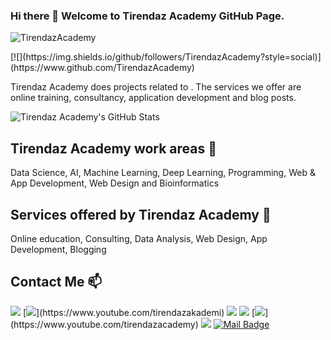 ### Hi there 👋 Welcome to Tirendaz Academy GitHub Page.

<p align="left"> <img src="https://komarev.com/ghpvc/?username=TirendazAcademy" alt="TirendazAcademy" /> </p>
[![](https://img.shields.io/github/followers/TirendazAcademy?style=social)](https://www.github.com/TirendazAcademy)

Tirendaz Academy does projects related to . The services we offer are online training, consultancy, application development and blog posts.

![Tirendaz Academy's GitHub Stats](https://github-readme-stats.vercel.app/api?username=TirendazAcademy&show_icons=true)

## Tirendaz Academy work areas 🔭

Data Science, AI, Machine Learning, Deep Learning, Programming, Web & App Development, Web Design and Bioinformatics

## Services offered by Tirendaz Academy 🌱

Online education, Consulting, Data Analysis, Web Design, App Development, Blogging



## Contact Me 📫

[![](https://img.shields.io/badge/linkedin-%230077B5.svg?&style=for-the-badge&logo=linkedin&logoColor=white)](https://www.linkedin.com/in/tirendaz-academy/)
[![](https://img.shields.io/badge/youtube-%23FF0000.svg?&style=for-the-badge&logo=youtube&logoColor=white")](https://www.youtube.com/tirendazakademi)
[![](https://img.shields.io/badge/medium-%2312100E.svg?&style=for-the-badge&logo=medium&logoColor=white)](https://tirendazakademi.medium.com)
[![](https://img.shields.io/badge/twitter-%231DA1F2.svg?&style=for-the-badge&logo=twitter&logoColor=white)](https://www.twitter.com/TirendazAcademy)
[![](https://img.shields.io/badge/youtube-%23FF0000.svg?&style=for-the-badge&logo=youtube&logoColor=white")](https://www.youtube.com/tirendazacademy)
[![](https://img.shields.io/badge/medium-%2312100E.svg?&style=for-the-badge&logo=medium&logoColor=white)](https://tirendazacademy.medium.com)
[![Mail Badge](https://img.shields.io/badge/tirendaziletisim@gmail.com-c14438?style=for-the-badge&logo=Gmail&logoColor=white&link=mailto:tirendaziletisim@gmail.com)](mailto:tirendaziletisim@gmail.com)








<!--
**TirendazAcademy/TirendazAcademy** is a ✨ _special_ ✨ repository because its `README.md` (this file) appears on your GitHub profile.

Here are some ideas to get you started:

- 🔭 I’m currently working on ...
- 🌱 I’m currently learning ...
- 👯 I’m looking to collaborate on ...
- 🤔 I’m looking for help with ...
- 💬 Ask me about ...
- 📫 How to reach me: ...
- 😄 Pronouns: ...
- ⚡ Fun fact: ...
-->
